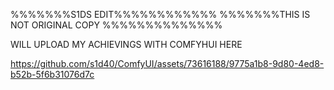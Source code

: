 %%%%%%%S1DS EDIT%%%%%%%%%%%%
%%%%%%%THIS IS NOT ORIGINAL COPY %%%%%%%%%%%%%%



WILL UPLOAD MY ACHIEVINGS WITH COMFYHUI HERE



https://github.com/s1d40/ComfyUI/assets/73616188/9775a1b8-9d80-4ed8-b52b-5f6b31076d7c

